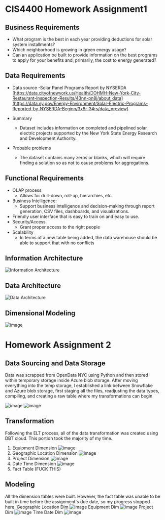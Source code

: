 # CIS4400 Homework Assignment1

## Business Requirements
- What program is the best in each year providing deductions for solar system installments?
- Which neighborhood is growing in green energy usage?
- Can an application be built to provide information on the best programs to apply for your benefits and; primarily, the cost to energy generated?

## Data Requirements
- Data source
	-Solar Panel Programs Report by NYSERDA [https://data.cityofnewyork.us/Health/DOHMH-New-York-City-Restaurant-Inspection-Results/43nn-pn8j/about_data](https://data.ny.gov/Energy-Environment/Solar-Electric-Programs-Reported-by-NYSERDA-Beginn/3x8r-34rs/data_preview)

- Summary
	- Dataset includes information on completed and pipelined solar electric projects supported by the New York State Energy Research and Development Authority.
 - Probable problems
	- The dataset contains many zeros or blanks, which will require finding a solution so as not to cause problems for aggregations.
   
## Functional Requirements
- OLAP process
	- Allows for drill-down, roll-up, hierarchies, etc
- Business Intelligence:
	- Support business intelligence and decision-making through report generation, CSV files, dashboards, and visualizations.
- Friendly user interface that is easy to train on and easy to use.
- Security/Access
	- Grant proper access to the right people
- Scalability
	- In terms of a new table being added, the data warehouse should be able to support that with no conflicts

## Information Architecture
![Information Architecture](https://github.com/user-attachments/assets/a85ce65d-8e91-4441-919b-f7de645d8e99)


## Data Architecture
![Data Architecture](https://github.com/user-attachments/assets/612e01e7-28c9-4f7d-b9a1-35400d72c998)


## Dimensional Modeling
![image](https://github.com/user-attachments/assets/781b9401-7033-4075-ad67-c104a8893667)

# Homework Assignment 2

## Data Sourcing and Data Storage
Data was scrapped from OpenData NYC using Python and then stored within temporary storage inside Azure blob storage. After moving everything into the temp storage, I established a link between Snowflake and Azure blob storage, first staging all the files, readjusting the data types, compiling, and creating a raw table where my transformations can begin.

![image](https://github.com/user-attachments/assets/8f613b8a-0183-4fee-9c87-b8580b600dec)
![image](https://github.com/user-attachments/assets/c301c7fe-fbcb-4319-aaf5-d38ea552a23e)

## Transformation
Following the ELT process, all of the data transformation was created using DBT cloud. This portion took the majority of my time.

1. Equipment Dimension
![image](https://github.com/user-attachments/assets/026e5b20-4d07-4c21-8012-4e859ff2485b)
2. Geographic Location Dimension
![image](https://github.com/user-attachments/assets/e7503356-6980-4255-84f0-c199b8efe280)
3. Project Dimension
![image](https://github.com/user-attachments/assets/d6a6fa25-e3b6-4fe0-bac9-381746625db7)
4. Date Time Dimension
![image](https://github.com/user-attachments/assets/6ac0e226-2685-4546-a3b4-6c4b0acb30c4)
5. Fact Table (FUCK THIS)

## Modeling
All the dimension tables were built. However, the fact table was unable to be built in time before the assignment's due date, so my progress stopped here.
Geographic Location Dim
![image](https://github.com/user-attachments/assets/593bb3e6-1b0a-4256-92b2-d5318e85b8b7)
Equipment Dim
![image](https://github.com/user-attachments/assets/2d7319bd-3173-4040-858e-87066f7a2355)
Project Dim
![image](https://github.com/user-attachments/assets/2942defd-f1b3-4f61-b1d4-f42f4b2d539d)
Time Date Dim
![image](https://github.com/user-attachments/assets/16b51317-1a11-47cb-ad0b-f24d5d85d9df)



